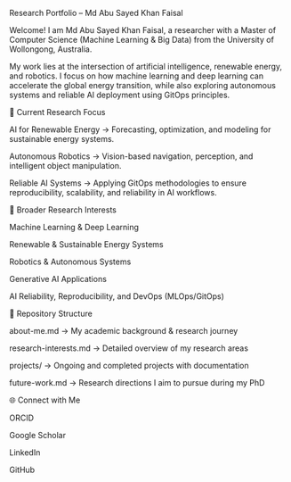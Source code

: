 Research Portfolio – Md Abu Sayed Khan Faisal

Welcome! I am Md Abu Sayed Khan Faisal, a researcher with a Master of Computer Science (Machine Learning & Big Data) from the University of Wollongong, Australia.

My work lies at the intersection of artificial intelligence, renewable energy, and robotics. I focus on how machine learning and deep learning can accelerate the global energy transition, while also exploring autonomous systems and reliable AI deployment using GitOps principles.

🔬 Current Research Focus

AI for Renewable Energy → Forecasting, optimization, and modeling for sustainable energy systems.

Autonomous Robotics → Vision-based navigation, perception, and intelligent object manipulation.

Reliable AI Systems → Applying GitOps methodologies to ensure reproducibility, scalability, and reliability in AI workflows.

📖 Broader Research Interests

Machine Learning & Deep Learning

Renewable & Sustainable Energy Systems

Robotics & Autonomous Systems

Generative AI Applications

AI Reliability, Reproducibility, and DevOps (MLOps/GitOps)

📂 Repository Structure

about-me.md → My academic background & research journey

research-interests.md → Detailed overview of my research areas

projects/ → Ongoing and completed projects with documentation

future-work.md → Research directions I aim to pursue during my PhD

🌐 Connect with Me

ORCID

Google Scholar

LinkedIn

GitHub
